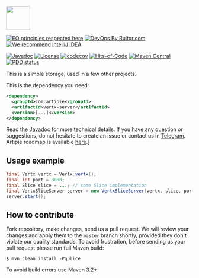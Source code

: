 <img src="https://www.artipie.com/logo.svg" width="64px" height="64px"/>

[![EO principles respected here](https://www.elegantobjects.org/badge.svg)](https://www.elegantobjects.org)
[![DevOps By Rultor.com](http://www.rultor.com/b/artipie/vertx-server)](http://www.rultor.com/p/artipie/vertx-server)
[![We recommend IntelliJ IDEA](https://www.elegantobjects.org/intellij-idea.svg)](https://www.jetbrains.com/idea/)

[![Javadoc](http://www.javadoc.io/badge/com.artipie/vertx-server.svg)](http://www.javadoc.io/doc/com.artipie/vertx-server)
[![License](https://img.shields.io/badge/license-MIT-green.svg)](https://github.com/artipie/vertx-server/blob/master/LICENSE)
[![codecov](https://codecov.io/gh/artipie/vertx-server/branch/master/graph/badge.svg)](https://codecov.io/gh/artipie/vertx-server)
[![Hits-of-Code](https://hitsofcode.com/github/artipie/vertx-server)](https://hitsofcode.com/view/github/artipie/vertx-server)
[![Maven Central](https://img.shields.io/maven-central/v/com.artipie/vertx-server.svg)](https://maven-badges.herokuapp.com/maven-central/com.artipie/vertx-server)
[![PDD status](http://www.0pdd.com/svg?name=artipie/vertx-server)](http://www.0pdd.com/p?name=artipie/vertx-server)

This is a simple storage, used in a few other projects.

This is the dependency you need:

```xml
<dependency>
  <groupId>com.artipie</groupId>
  <artifactId>vertx-server</artifactId>
  <version>[...]</version>
</dependency>
```

Read the [Javadoc](http://www.javadoc.io/doc/com.artipie/vertx-server)
for more technical details.
If you have any question or suggestions, do not hesitate to create an issue or contact us in
[Telegram](https://t.me/artipie). Artipie roadmap is available [here](https://github.com/orgs/artipie/projects/3).]

## Usage example

```java
final Vertx vertx = Vertx.vertx();
final int port = 8080;
final Slice slice = ...; // some Slice implementation
final VertxSliceServer server = new VertxSliceServer(vertx, slice, port);
server.start();
```

## How to contribute

Fork repository, make changes, send us a pull request. We will review
your changes and apply them to the `master` branch shortly, provided
they don't violate our quality standards. To avoid frustration, before
sending us your pull request please run full Maven build:

```
$ mvn clean install -Pqulice
```

To avoid build errors use Maven 3.2+.

